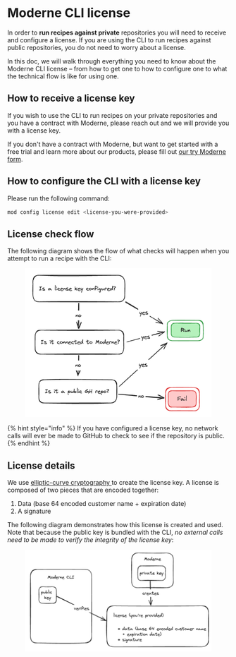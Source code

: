 # Moderne CLI license

In order to **run recipes against private** repositories you will need to receive and configure a license. If you are using the CLI to run recipes against public repositories, you do not need to worry about a license.

In this doc, we will walk through everything you need to know about the Moderne CLI license – from how to get one to how to configure one to what the technical flow is like for using one.

## How to receive a license key

If you wish to use the CLI to run recipes on your private repositories and you have a contract with Moderne, please reach out and we will provide you with a license key.&#x20;

If you don't have a contract with Moderne, but want to get started with a free trial and learn more about our products, please fill out [our try Moderne form](https://www.moderne.io/try-moderne).

## How to configure the CLI with a license key

Please run the following command:

```bash
mod config license edit <license-you-were-provided>
```

## License check flow

The following diagram shows the flow of what checks will happen when you attempt to run a recipe with the CLI:

<figure><img src="../../../.gitbook/assets/license-flow (1).png" alt=""><figcaption></figcaption></figure>

{% hint style="info" %}
If you have configured a license key, no network calls will ever be made to GitHub to check to see if the repository is public.
{% endhint %}

## License details

We use [elliptic-curve cryptography ](https://en.wikipedia.org/wiki/Elliptic-curve\_cryptography)to create the license key. A license is composed of two pieces that are encoded together:

1. Data (base 64 encoded customer name + expiration date)
2. A signature

The following diagram demonstrates how this license is created and used. Note that because the public key is bundled with the CLI, _no external calls need to be made to verify the integrity of the license key_:

<figure><img src="../../../.gitbook/assets/cli-license-check.png" alt=""><figcaption></figcaption></figure>
